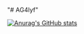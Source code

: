 "# AG4lyf" 

[![Anurag's GitHub stats](https://github-readme-stats.vercel.app/api?username=AG4lyf)](https://github.com/anuraghazra/github-readme-stats)

